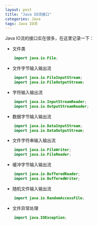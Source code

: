 ```yaml
---
layout: post
title: "Java IO流接口"
categories: Java
tags: Java IO流
---
```


Java IO流的接口实在很多，在这里记录一下：

* 文件类

```java
    import java.io.File;
```

* 文件字节输入输出流

```java
    import java.io.FileInputStream;
    import java.io.FileOutputStream;
```

* 字符输入输出流

```java
    import java.io.InputStreamReader;
    import java.io.OutputStreamReader;
```

* 数据字节输入输出流

```java
    import java.io.DataInputStream;
    import java.io.DataOutputStream;
```

* 文件字符串输入输出流

```java
    import java.io.FileWriter;
    import java.io.FileReader;
```

* 缓冲字节输入输出流

```java
    import java.io.BufferedReader;
    import java.io.BufferedWriter;
```

* 随机文件输入输出流

```java
    import java.io.RandomAccessFile;
```

* 文件异常处理

```java
    import java.IOException;
```